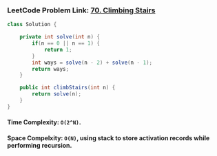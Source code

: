 ### LeetCode Problem Link: [70. Climbing Stairs](https://leetcode.com/problems/climbing-stairs/)

```java
class Solution {

    private int solve(int n) {
        if(n == 0 || n == 1) {
            return 1;
        }
        int ways = solve(n - 2) + solve(n - 1);
        return ways;
    }

    public int climbStairs(int n) {
        return solve(n);
    }
}
```

#### Time Complexity: `O(2^N)`.

#### Space Compelxity: `O(N)`, using stack to store activation records while performing recursion.

